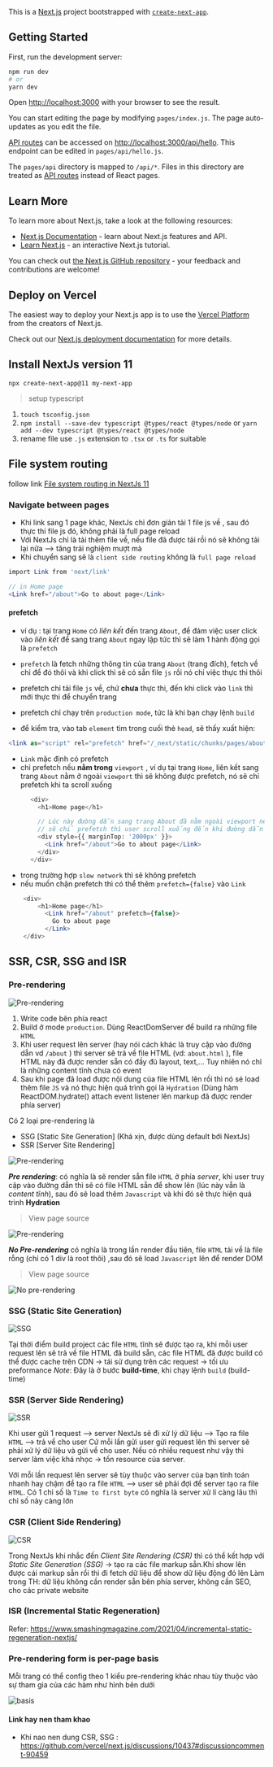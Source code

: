 This is a [Next.js](https://nextjs.org/) project bootstrapped with [`create-next-app`](https://github.com/vercel/next.js/tree/canary/packages/create-next-app).

## Getting Started

First, run the development server:

```bash
npm run dev
# or
yarn dev
```

Open [http://localhost:3000](http://localhost:3000) with your browser to see the result.

You can start editing the page by modifying `pages/index.js`. The page auto-updates as you edit the file.

[API routes](https://nextjs.org/docs/api-routes/introduction) can be accessed on [http://localhost:3000/api/hello](http://localhost:3000/api/hello). This endpoint can be edited in `pages/api/hello.js`.

The `pages/api` directory is mapped to `/api/*`. Files in this directory are treated as [API routes](https://nextjs.org/docs/api-routes/introduction) instead of React pages.

## Learn More

To learn more about Next.js, take a look at the following resources:

- [Next.js Documentation](https://nextjs.org/docs) - learn about Next.js features and API.
- [Learn Next.js](https://nextjs.org/learn) - an interactive Next.js tutorial.

You can check out [the Next.js GitHub repository](https://github.com/vercel/next.js/) - your feedback and contributions are welcome!

## Deploy on Vercel

The easiest way to deploy your Next.js app is to use the [Vercel Platform](https://vercel.com/new?utm_medium=default-template&filter=next.js&utm_source=create-next-app&utm_campaign=create-next-app-readme) from the creators of Next.js.

Check out our [Next.js deployment documentation](https://nextjs.org/docs/deployment) for more details.

## Install NextJs version 11

`npx create-next-app@11 my-next-app`

> setup typescript

1. `touch tsconfig.json`
2. `npm install --save-dev typescript @types/react @types/node` or `yarn add --dev typescript @types/react @types/node`
3. rename file use `.js` extension to `.tsx` or `.ts` for suitable

## File system routing

follow link [File system routing in NextJs 11](https://drive.google.com/drive/folders/14S5DNUTTASaNwHZN-rfky78WU2I4sBZz)

### Navigate between pages

- Khi link sang 1 page khác, NextJs chỉ đơn giản tải 1 file js về , sau đó thực thi file js đó, không phải là full page reload
- Với NextJs chỉ là tải thêm file về, nếu file đã được tải rồi nó sẽ không tải lại nữa --> tăng trải nghiệm mượt mà
- Khi chuyển sang sẽ là `client side routing` không là `full page reload`

```php
import Link from 'next/link'

// in Home page
<Link href="/about">Go to about page</Link>

```

#### prefetch

- ví dụ : tại trang `Home` có _liên kết_ đến trang `About`, để đảm việc user click vào _liên kết_ để sang trang `About` ngay lập tức thì sẽ làm 1 hành động gọi là `prefetch`
- `prefetch` là fetch những thông tin của trang `About` (trang đích), fetch về chỉ để đó thôi và khi click thì sẽ có sẵn file `js` rồi nó chỉ việc thực thi thôi
- prefetch chỉ tải file `js` về, chứ **chưa** thực thi, đến khi click vào `link` thì mới thực thi để chuyển trang

- prefetch chỉ chạy trên `production mode`, tức là khi bạn chạy lệnh `build`
- để kiểm tra, vào tab `element` tìm trong cuối thẻ `head`, sẽ thấy xuất hiện:

```php
<link as="script" rel="prefetch" href="/_next/static/chunks/pages/about-eae76c60c89ff0f5.js">
```

- `Link` mặc định có prefetch
- chỉ prefetch nếu **nằm trong** `viewport` , ví dụ tại trang `Home`, liên kết sang trang `About` nằm ở ngoài `viewport` thì sẽ không được prefetch, nó sẽ chỉ prefetch khi ta scroll xuống

```php
      <div>
        <h1>Home page</h1>

        // Lúc này đường dẫn sang trang About đã nằm ngoài viewport nên không được prefetch
        // sẽ chỉ prefetch thì user scroll xuống đến khi đường dẫn xuất hiện trên viewport
        <div style={{ marginTop: '2000px' }}>
          <Link href="/about">Go to about page</Link>
        </div>
      </div>
```

- trong trường hợp `slow network` thì sẽ không prefetch
- nếu muốn chặn prefetch thì có thể thêm `prefetch={false}` vào `Link`

```php
    <div>
        <h1>Home page</h1>
          <Link href="/about" prefetch={false}>
            Go to about page
          </Link>
    </div>
```

## SSR, CSR, SSG and ISR

### Pre-rendering

![Pre-rendering](https://res.cloudinary.com/dbcwtjvf3/image/upload/v1711091872/NextJs%20%5BPage%20routers%5D/pre-rendering_codmnn.png)

1. Write code bên phía react
2. Build ở mode `production`. Dùng ReactDomServer để build ra những file `HTML`
3. Khi user request lên server (hay nói cách khác là truy cập vào đường dẫn vd `/about` ) thì server sẽ trả về file HTML (vd: `about.html` ), file HTML này đã được render sẵn có đầy đủ layout, text,... Tuy nhiên nó chỉ là những content tĩnh chưa có event
4. Sau khi page đã load được nội dung của file HTML lên rồi thì nó sé load thêm file `JS` và nó thực hiện quá trình gọi là `Hydration` (Dùng hàm ReactDOM.hydrate() attach event listener lên markup đã được render phía server)

Có 2 loại pre-rendering là

- SSG [Static Site Generation] (Khá xịn, được dùng default bới NextJs)
- SSR [Server Site Rendering]

![Pre-rendering](https://res.cloudinary.com/dbcwtjvf3/image/upload/v1711093729/NextJs%20%5BPage%20routers%5D/pre-rendering-012_airhff.png)

**_Pre rendering_**: có nghĩa là sẽ render sẵn file `HTML` ở phía _server_, khi user truy cập vào đường dẫn thì sẽ có file HTML sẵn để show lên (lúc này vẫn là _content tĩnh_), sau đó sẽ load thêm `Javascript` và khi đó sẽ thực hiện quá trình **Hydration**

> View page source

![Pre-rendering](https://res.cloudinary.com/dbcwtjvf3/image/upload/v1711095419/NextJs%20%5BPage%20routers%5D/page-source-pre-render_xhjfix.png)

**_No Pre-rendering_** có nghĩa là trong lần render đầu tiên, file `HTML` tải về là file rỗng (chỉ có 1 div là root thôi) ,sau đó sẽ load `Javascript` lên để render DOM

> View page source

![No pre-rendering](https://res.cloudinary.com/dbcwtjvf3/image/upload/v1711095426/NextJs%20%5BPage%20routers%5D/np-prerendering_cbq2gt.png)

### SSG (Static Site Generation)

![SSG](https://res.cloudinary.com/dbcwtjvf3/image/upload/v1711096154/NextJs%20%5BPage%20routers%5D/SSG_ymuozu.png)

Tại thời điểm build project các file `HTML` tĩnh sẽ được tạo ra, khi mỗi user request lên sẽ trả về file HTML đã build sẵn, các file HTML đã được build có thể được cache trên CDN -> tái sử dụng trên các request -> tối ưu preformance
_Note_: Đây là ở bước **build-time**, khi chạy lệnh `build` (build-time)

### SSR (Server Side Rendering)

![SSR](https://res.cloudinary.com/dbcwtjvf3/image/upload/v1711096983/NextJs%20%5BPage%20routers%5D/SSR_qflypd.png)

Khi user gửi 1 request --> server NextJs sẽ đi xử lý dữ liệu --> Tạo ra file `HTML` --> trả về cho user
Cứ mỗi lần gửi user gửi request lên thì server sẽ phải xử lý dữ liệu và gửi về cho user. Nếu có nhiều request như vậy thì server làm việc khá nhọc -> tốn resource của server.

Với mỗi lần request lên server sẽ tùy thuộc vào server của bạn tính toán nhanh hay chậm để tạo ra file `HTML` --> user sẽ phải đợi để server tạo ra file `HTML`. Có 1 chỉ số là `Time to first byte` có nghĩa là server xử lí càng lâu thì chỉ số này càng lớn

### CSR (Client Side Rendering)

![CSR](https://res.cloudinary.com/dbcwtjvf3/image/upload/v1711098184/NextJs%20%5BPage%20routers%5D/CRS_bfeesd.png)

Trong NextJs khi nhắc đến _Client Site Rendering (CSR)_ thì có thể kết hợp với _Static Site Generation (SSG)_ -> tạo ra các file markup sẵn.Khi show lên được cái markup sẵn rồi thì đi fetch dữ liệu để show dữ liệu động đó lên
Làm trong TH: dữ liệu không cần render sẵn bên phía server, không cần SEO, cho các private website

### ISR (Incremental Static Regeneration)

Refer: https://www.smashingmagazine.com/2021/04/incremental-static-regeneration-nextjs/

### Pre-rendering form is per-page basis

Mỗi trang có thể config theo 1 kiểu pre-rendering khác nhau tùy thuộc vào sự tham gia của các hàm như hình bên dưới

![basis](https://res.cloudinary.com/dbcwtjvf3/image/upload/v1711099640/NextJs%20%5BPage%20routers%5D/awesine_irh49r.png)

#### Link hay nen tham khao

- Khi nao nen dung CSR, SSG : https://github.com/vercel/next.js/discussions/10437#discussioncomment-90459

